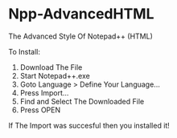 # Npp-AdvancedHTML
The Advanced Style Of Notepad++ (HTML)


To Install:
1. Download The File
2. Start Notepad++.exe
3. Goto Language > Define Your Language...
4. Press Import...
5. Find and Select The Downloaded File
6. Press OPEN

If The Import was succesful then you installed it!
